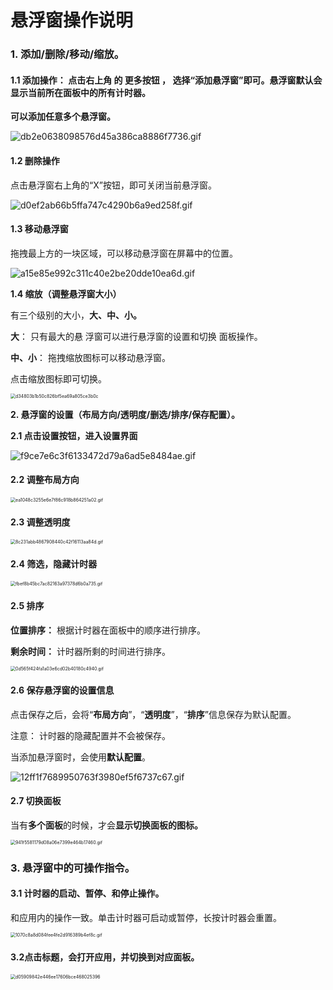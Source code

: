 # 悬浮窗操作说明

### **1. 添加/删除/移动/缩放。**

#### **1.1 添加操作**： 点击右上角 的 更多按钮 ， 选择“添加悬浮窗”即可。悬浮窗默认会显示当前所在面板中的所有计时器。

**可以添加任意多个悬浮窗。**

![db2e0638098576d45a386ca8886f7736.gif](https://gd-hbimg.huaban.com/9a2cf34bc48b19883edd38cf77746f96148341b610dcb4-CIVwSi)

#### **1.2 删除操作**

点击悬浮窗右上角的“X”按钮，即可关闭当前悬浮窗。

![d0ef2ab66b5ffa747c4290b6a9ed258f.gif](https://gd-hbimg.huaban.com/e24305b96eed1672782d74659764bbad1aa2b6c0352cf-lxFWF4)

#### **1.3 移动悬浮窗**

拖拽最上方的一块区域，可以移动悬浮窗在屏幕中的位置。

![a15e85e992c311c40e2be20dde10ea6d.gif](https://gd-hbimg.huaban.com/e3e9e0e39db5672242843c6f2359b83ac49f0a3f10238c-vIL25n)

**1.4 缩放（调整悬浮窗大小）** 

有三个级别的大小，**大、中、小。**

**大**： 只有最大的悬 浮窗可以进行悬浮窗的设置和切换 面板操作。 

**中、小**： 拖拽缩放图标可以移动悬浮窗。   

 点击缩放图标即可切换。

<img src="https://gd-hbimg.huaban.com/e232cd5f00d3cc37bf70f54e90a6be9659ad6e1d1271ce-Tl4st7" alt="d34803b1b50c826bf5ea69a805ce3b0c" style="zoom:50%;" />

**2. 悬浮窗的设置（布局方向/透明度/删选/排序/保存配置）。**

**2.1 点击设置按钮，进入设置界面**

![f9ce7e6c3f6133472d79a6ad5e8484ae.gif](https://gd-hbimg.huaban.com/81ee12feb613848a9bc5b9c646ca0f6c67ec264e21cc9-42J4ym)

#### **2.2 调整布局方向**

<img src="https://gd-hbimg.huaban.com/275204eaad5257746981c38a549589977c85dd5d8bd44-Ie0ltW" alt="ea1048c3255e6e7f86c918b864251a02.gif" style="zoom:50%;" />

#### **2.3 调整透明度**

<img src="https://gd-hbimg.huaban.com/20a05be35677bbd142d7a24e160987e9f1333c04aa84a-n1mFrU" alt="8c231abb4867908440c42f16113aa84d.gif" style="zoom:50%;" />

#### **2.4 筛选，隐藏计时器**

<img src="https://gd-hbimg.huaban.com/bf494084211e4625f8a2a90e08fa8ff264e5857a600b3-bBBAhH" alt="fbef8b45bc7ac82163a97378d6b0a735.gif" style="zoom:50%;" />

#### **2.5 排序**

**位置排序：** 根据计时器在面板中的顺序进行排序。

**剩余时间：** 计时器所剩的时间进行排序。 

<img src="https://gd-hbimg.huaban.com/a27f3dc631a3c69a654dfee30fd87941d567a52f9ab24-31MEmU" alt="0d565f424fa1a03e6cd02b40180c4940.gif" style="zoom:50%;" />

#### **2.6 保存悬浮窗的设置信息**

点击保存之后，会将“**布局方向**”，“**透明度**”，“**排序**”信息保存为默认配置。 

注意： 计时器的隐藏配置并不会被保存。

当添加悬浮窗时，会使用**默认配置**。 

![12ff1f7689950763f3980ef5f6737c67.gif](https://gd-hbimg.huaban.com/e9dde33e4cf7624e30ac261e550a22096a8aa2833a726-VlUpdG)

#### **2.7 切换面板**

当有**多个面板**的时候，才会**显示切换面板的图标。**

<img src="https://gd-hbimg.huaban.com/3f2ee06abcd0d934f7680b201f4e6951ba5dbe9b7b6f3-07Ez1C" alt="941f5581179d08a06e7399e464b17460.gif" style="zoom:50%;" />

### **3. 悬浮窗中的可操作指令。**

#### **3.1 计时器的启动、暂停、和停止操作。**

和应用内的操作一致。单击计时器可启动或暂停，长按计时器会重置。

<img src="https://gd-hbimg.huaban.com/ce8450d7156b0272aa59c35ea82b6300cfe0880eb58ef-tgNhxK" alt="1070c8a8d084fee4fe2d916389b4ef8c.gif" style="zoom:50%;" />

#### **3.2点击标题，会打开应用，并切换到对应面板。**

<img src="https://gd-hbimg.huaban.com/967536d27b374a1473c7af1445e3c7f1b6e5cb25aae33-oNXJrA" alt="d05909842e446ee17606bce468025396" style="zoom:50%;" />